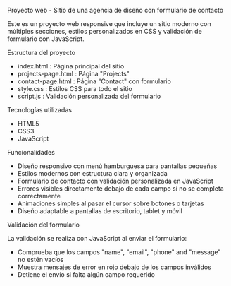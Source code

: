 Proyecto web - Sitio de una agencia de diseño con formulario de contacto

Este es un proyecto web responsive que incluye un sitio moderno con múltiples secciones, estilos personalizados en CSS y validación de formulario con JavaScript.

Estructura del proyecto

- index.html : Página principal del sitio
- projects-page.html : Página "Projects"
- contact-page.html : Página "Contact" con formulario
- style.css : Estilos CSS para todo el sitio
- script.js : Validación personalizada del formulario

Tecnologías utilizadas

- HTML5
- CSS3
- JavaScript

Funcionalidades

- Diseño responsivo con menú hamburguesa para pantallas pequeñas
- Estilos modernos con estructura clara y organizada
- Formulario de contacto con validación personalizada en JavaScript
- Errores visibles directamente debajo de cada campo si no se completa correctamente
- Animaciones simples al pasar el cursor sobre botones o tarjetas
- Diseño adaptable a pantallas de escritorio, tablet y móvil

Validación del formulario

La validación se realiza con JavaScript al enviar el formulario:

- Comprueba que los campos "name", "email", "phone" and "message" no estén vacíos
- Muestra mensajes de error en rojo debajo de los campos inválidos
- Detiene el envío si falta algún campo requerido
